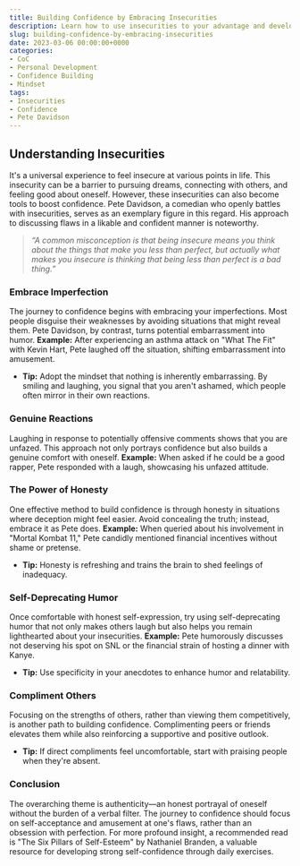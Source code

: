 ```yaml
---
title: Building Confidence by Embracing Insecurities 
description: Learn how to use insecurities to your advantage and develop genuine confidence with inspiration from Pete Davidson.
slug: building-confidence-by-embracing-insecurities 
date: 2023-03-06 00:00:00+0000
categories:
- CoC
- Personal Development
- Confidence Building
- Mindset
tags:
- Insecurities 
- Confidence 
- Pete Davidson 
---
```


## Understanding Insecurities

It's a universal experience to feel insecure at various points in life. This insecurity can be a barrier to pursuing dreams, connecting with others, and feeling good about oneself. However, these insecurities can also become tools to boost confidence. Pete Davidson, a comedian who openly battles with insecurities, serves as an exemplary figure in this regard. His approach to discussing flaws in a likable and confident manner is noteworthy.

> *“A common misconception is that being insecure means you think about the things that make you less than perfect, but actually what makes you insecure is thinking that being less than perfect is a bad thing.”*

### Embrace Imperfection

The journey to confidence begins with embracing your imperfections. Most people disguise their weaknesses by avoiding situations that might reveal them. Pete Davidson, by contrast, turns potential embarrassment into humor. **Example:** After experiencing an asthma attack on "What The Fit" with Kevin Hart, Pete laughed off the situation, shifting embarrassment into amusement.

- **Tip:** Adopt the mindset that nothing is inherently embarrassing. By smiling and laughing, you signal that you aren't ashamed, which people often mirror in their own reactions.

### Genuine Reactions

Laughing in response to potentially offensive comments shows that you are unfazed. This approach not only portrays confidence but also builds a genuine comfort with oneself. **Example:** When asked if he could be a good rapper, Pete responded with a laugh, showcasing his unfazed attitude.

### The Power of Honesty

One effective method to build confidence is through honesty in situations where deception might feel easier. Avoid concealing the truth; instead, embrace it as Pete does. **Example:** When queried about his involvement in "Mortal Kombat 11," Pete candidly mentioned financial incentives without shame or pretense.

- **Tip:** Honesty is refreshing and trains the brain to shed feelings of inadequacy.

### Self-Deprecating Humor

Once comfortable with honest self-expression, try using self-deprecating humor that not only makes others laugh but also helps you remain lighthearted about your insecurities. **Example:** Pete humorously discusses not deserving his spot on SNL or the financial strain of hosting a dinner with Kanye.

- **Tip:** Use specificity in your anecdotes to enhance humor and relatability.

### Compliment Others

Focusing on the strengths of others, rather than viewing them competitively, is another path to building confidence. Complimenting peers or friends elevates them while also reinforcing a supportive and positive outlook.

- **Tip:** If direct compliments feel uncomfortable, start with praising people when they're absent.

### Conclusion

The overarching theme is authenticity—an honest portrayal of oneself without the burden of a verbal filter. The journey to confidence should focus on self-acceptance and amusement at one's flaws, rather than an obsession with perfection. For more profound insight, a recommended read is "The Six Pillars of Self-Esteem" by Nathaniel Branden, a valuable resource for developing strong self-confidence through daily exercises.
